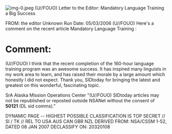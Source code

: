![img-0.jpeg](img-0.jpeg)
(U//FOUO) Letter to the Editor: Mandatory Language Training a Big Success

FROM: the editor
Unknown
Run Date: 05/03/2006
(U//FOUO) Here's a comment on the recent article Mandatory Language Training :

# Comment: 

(U//FOUO) I think that the recent completion of the 160-hour language training program was an awesome success. It has inspired many linguists in my work area to learn, and has raised their morale by a large amount which honestly I did not expect. Thank you, SIDtoday for bringing the latest and greatest on this wonderful, fascinating topic.

SrA
Alaska Mission Operations Center
"(U//FOUO) SIDtoday articles may not be republished or reposted outside NSANet without the consent of $\mathbf{5 0 1 2 1}$ (DL sid comms)."

DYNAMIC PAGE -- HIGHEST POSSIBLE CLASSIFICATION IS TOP SECRET // SI / TK // REL TO USA AUS CAN GBR NZL DERIVED FROM: NSA/CSSM 1-52, DATED 08 JAN 2007 DECLASSIFY ON: 20320108
